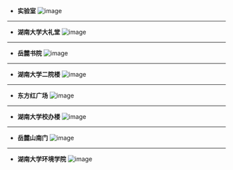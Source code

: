 - **实验室**
![image](https://github.com/YurongChen1998/YurongChen1998.github.io/blob/gh-pages/img/Photo/Hunan%20University/2023-01-05-1.jpeg)
---
- **湖南大学大礼堂**
![image](https://github.com/YurongChen1998/YurongChen1998.github.io/blob/gh-pages/img/Photo/Hunan%20University/2023-01-05-2.jpeg)
---
- **岳麓书院**
![image](https://github.com/YurongChen1998/YurongChen1998.github.io/blob/gh-pages/img/Photo/Hunan%20University/2023-01-05-3.jpeg)
---
- **湖南大学二院楼**
![image](https://github.com/YurongChen1998/YurongChen1998.github.io/blob/gh-pages/img/Photo/Hunan%20University/2023-01-05-4.jpeg)
---
- **东方红广场**
![image](https://github.com/YurongChen1998/YurongChen1998.github.io/blob/gh-pages/img/Photo/Hunan%20University/DSC01044.JPG)
---
- **湖南大学校办楼**
![image](https://github.com/YurongChen1998/YurongChen1998.github.io/blob/gh-pages/img/Photo/Hunan%20University/DSC01045.JPG)
---
- **岳麓山南门**
![image](https://github.com/YurongChen1998/YurongChen1998.github.io/blob/gh-pages/img/Photo/Hunan%20University/DSC01047.JPG)
---
- **湖南大学环境学院**
![image](https://github.com/YurongChen1998/YurongChen1998.github.io/blob/gh-pages/img/Photo/Hunan%20University/DSC01075.JPG)
